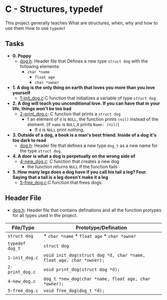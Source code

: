 # C - Structures, typedef

This project generally teaches What are structures, when, why and how to use them
How to use `typedef`

## Tasks

* **0. Poppy**
  * [dog.h](dog.h): Header file that Defines a new type `struct dog` with the following elements:
	  * `char *name`
		* `float age`
		* `char *owner`
* **1. A dog is the only thing on earth that loves you more than you love yourself**
  * [1-init_dog.c](1-init_dog.c):C function that initializes a variable of type `struct dog`
* **2. A dog will teach you unconditional love. If you can have that in your life, things won't be too bad**
  * [2-print_dog.c](2-print_dog.c): C function that prints a `struct dog`
	  * f an element of `d` is `NULL`, the function prints `(nil)` instead of the element. (if `name` is `NULL`,it prints `Name: (nil)`)
		* If `d` is `NULL` print nothing.
* **3. Outside of a dog, a book is a man's best friend. Inside of a dog it's too dark to read**
  * [dog.h](dog.h): Header file that defines a new type `dog_t` as a new name for the type `struct dog`.
* **4. A door is what a dog is perpetually on the wrong side of**
  * [4-new_dog.c](4-new_dog.c): C function that creates a new dog
	  * the function returns `NULL` if the function fails
* **5. How many legs does a dog have if you call his tail a leg? Four. Saying that a tail is a leg doesn't make it a leg**
  * [5-free_dog.c](5-free_dog.c):C function that frees dogs.

## Header File

* [dog.h](dog.h): Header file that contains definations and all the function protypes for all types used in the project.

|File/Type|Prototype/Defination|
|---------|--------------------|
|`struct dog`| * `char *name` * `float age` * `char *owner`|
|`typedef dog_t`|`struct dog`|
|`1-init_dog.c`|`void init_dog(struct dog *d, char *name, float age, char *owner);`|
|`2-print_dog.c`|`void print_dog(struct dog *d);`|
|`4-new_dog.c`|`dog_t *new_dog(char *name, float age, char *owner);`|
|`5-free_dog.c`|`void free_dog(dog_t *d);`|
